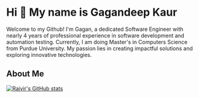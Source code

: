 Hi 👋 My name is Gagandeep Kaur 
==============================

Welcome to my Github! I'm Gagan, a dedicated Software Engineer with nearly 4 years of professional experience in software development and automation testing. Currently, I am doing Master's in Computers Science from Purdue University. My passion lies in creating impactful solutions and exploring innovative technologies. 

## About Me

[![Rajvir's GitHub stats](https://github-readme-stats.vercel.app/api?username=Rajvir01)](https://github.com/anuraghazra/github-readme-stats)
